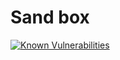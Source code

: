 # Sand box
[![Known Vulnerabilities](https://snyk.io/test/github/xtreme-uz/spring-sandbox/badge.svg)](https://snyk.io/test/github/xtreme-uz/spring-sandbox)
